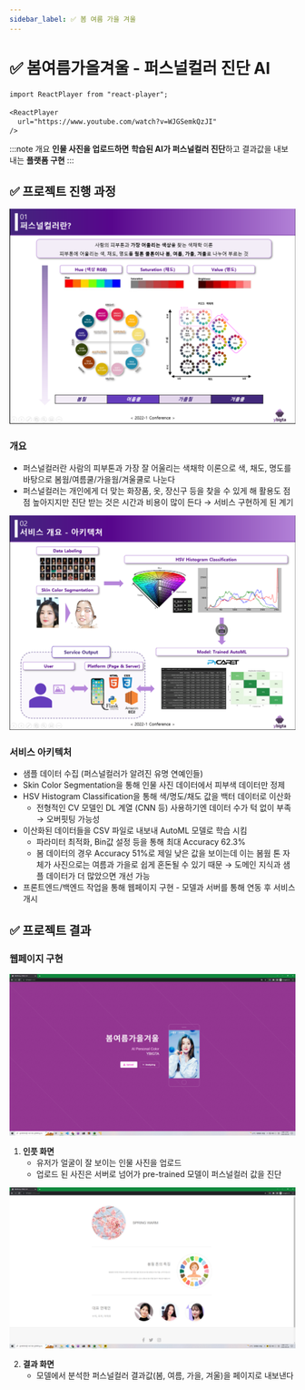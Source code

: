 ```yaml
---
sidebar_label: ✅ 봄 여름 가을 겨울
---
```


# ✅ 봄여름가을겨울 - 퍼스널컬러 진단 AI

```mdx-code-block
import ReactPlayer from "react-player";

<ReactPlayer
  url="https://www.youtube.com/watch?v=WJGSemkQzJI"
/>
```

:::note 개요
**인물 사진을 업로드하면** **학습된 AI가 퍼스널컬러 진단**하고 결과값을 내보내는 **플랫폼 구현**
:::

## ✅ 프로젝트 진행 과정

![](./assets/personal-color/1.png)

### 개요

- 퍼스널컬러란 사람의 피부톤과 가장 잘 어울리는 색채학 이론으로 색, 채도, 명도를 바탕으로 봄웜/여름쿨/가을웜/겨울쿨로 나눈다
- 퍼스널컬러는 개인에게 더 맞는 화장품, 옷, 장신구 등을 찾을 수 있게 해 활용도 점점 높아지지만 진단 받는 것은 시간과 비용이 많이 든다 → 서비스 구현하게 된 계기

![](./assets/personal-color/2.png)

### 서비스 아키텍처

- 샘플 데이터 수집 (퍼스널컬러가 알려진 유명 연예인들)
- Skin Color Segmentation을 통해 인물 사진 데이터에서 피부색 데이터만 정제
- HSV Histogram Classification을 통해 색/명도/채도 값을 백터 데이터로 이산화
  - 전형적인 CV 모델인 DL 계열 (CNN 등) 사용하기엔 데이터 수가 턱 없이 부족 → 오버핏팅 가능성
- 이산화된 데이터들을 CSV 파일로 내보내 AutoML 모델로 학습 시킴
  - 파라미터 최적화, Bin값 설정 등을 통해 최대 Accuracy 62.3%
  - 봄 데이터의 경우 Accuracy 51%로 제일 낮은 값을 보이는데 이는 봄웜 톤 자체가 사진으로는 여름과 가을로 쉽게 혼돈될 수 있기 때문 → 도메인 지식과 샘플 데이터가 더 많았으면 개선 가능
- 프론트엔드/백엔드 작업을 통해 웹페이지 구현 - 모델과 서버를 통해 연동 후 서비스 개시

## ✅ 프로젝트 결과

### 웹페이지 구현

![](./assets/personal-color/3.png)

1. **인풋 화면**
   - 유저가 얼굴이 잘 보이는 인물 사진을 업로드
   - 업로드 된 사진은 서버로 넘어가 pre-trained 모델이 퍼스널컬러 값을 진단

![](./assets/personal-color/4.png)

2. **결과 화면**
   - 모델에서 분석한 퍼스널컬러 결과값(봄, 여름, 가을, 겨울)을 페이지로 내보낸다
